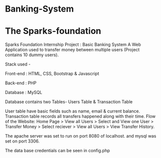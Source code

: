 # Banking-System
# The Sparks-foundation
Sparks Foundation Internship Project : Basic Banking System
A Web Application used to transfer money between multiple users (Project contains 10 dummy users).

Stack used -

Front-end : HTML, CSS, Bootstrap & Javascript

Back-end : PHP

Database : MySQL

Database contains two Tables- Users Table & Transaction Table

User table have basic fields such as name, email & current balance.
Transaction table records all transfers happened along with their time.
Flow of the Website: Home Page > View all Users > Select and View one User > Transfer Money > Select reciever > View all Users > View Transfer History.

The apache server was set to run on port 8080 of localhost. and mysql was set on port 3306.

The data base credentials can be seen in config.php
